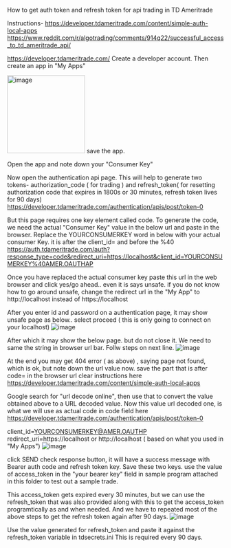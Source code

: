 How to get auth token and refresh token for api trading in TD Ameritrade

Instructions-
https://developer.tdameritrade.com/content/simple-auth-local-apps
https://www.reddit.com/r/algotrading/comments/914q22/successful_access_to_td_ameritrade_api/


https://developer.tdameritrade.com/
Create a developer account.
Then create an app in "My Apps"


<img width="181" alt="image" src="https://user-images.githubusercontent.com/112670649/206616542-7b818004-bccf-48dd-ad91-25904a991acb.png">
save the app.

Open the app and note down your "Consumer Key"

Now open the authentication api page. This will help to generate two tokens-  authorization_code ( for trading ) and 
refresh_token( for resetting authorization code that expires in 1800s or 30 minutes, refresh token lives for 90 days)
https://developer.tdameritrade.com/authentication/apis/post/token-0

But this page requires one key element called code. To generate the code, we need the actual "Consumer Key" value  in the below url and paste in the browser.
Replace the YOURCONSUMERKEY word in below with your actual consumer Key. it is after the client_id= and before the %40
https://auth.tdameritrade.com/auth?response_type=code&redirect_uri=https://localhost&client_id=YOURCONSUMERKEY%40AMER.OAUTHAP

Once you have replaced the actual consumer key paste this url in the web browser and click yes/go ahead.. even it is says unsafe. if you do not know how to go around unsafe, change the redirect url in the "My App" to http://localhost instead of https://localhost

After you enter id and password on a authentication page, it may show unsafe page as below.. select proceed ( this is only going to connect on your localhost)
![image](https://github.com/scarplus/signals/assets/112670649/42ef4ec9-fb0e-4c79-8ec0-d8737b6680d0)

After which it may show the below page. but do not close it. We need to same the string in browser url bar. Follw steps on next line.
![image](https://github.com/scarplus/signals/assets/112670649/13dde727-7b32-41de-828d-f470cb793ea0)

At the end you may get 404 error ( as above) , saying page not found, which is ok, but note down the url value now. save the part that is after code= in the browser url
clear instructions here https://developer.tdameritrade.com/content/simple-auth-local-apps 

Google search for "url decode online", then use that to convert the value obtained above to a URL decoded value.
Now this value url decoded one, is what we will use as actual code in code field here https://developer.tdameritrade.com/authentication/apis/post/token-0
 
client_id=YOURCONSUMERKEY@AMER.OAUTHP
redirect_uri=https://localhost or http://localhost ( based on what you used in "My Apps")
![image](https://user-images.githubusercontent.com/112670649/220813122-49de9e62-5915-4f06-8210-0b998ba0f1fb.png)


click SEND 
check response button, it will have a success message with Bearer auth code and refresh token key. Save these two keys.
use the value of access_token in the "your bearer key" field in sample program attached in this folder to test out a sample trade.

This access_token gets expired every 30 minutes, but we can use the refresh_token that was also provided along with this to get the access_token programtically as and when needed. And we have to repeated most of the above steps to get the refresh token again after 90 days.
![image](https://user-images.githubusercontent.com/112670649/220813238-1587f3bb-2645-4f8c-bb84-cbfe6eb0b5af.png)


Use the value generated for refresh_token and paste it against the refresh_token variable in tdsecrets.ini This is required every 90 days.





